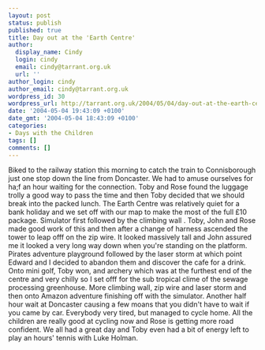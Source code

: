 ```yaml
---
layout: post
status: publish
published: true
title: Day out at the 'Earth Centre'
author:
  display_name: Cindy
  login: cindy
  email: cindy@tarrant.org.uk
  url: ''
author_login: cindy
author_email: cindy@tarrant.org.uk
wordpress_id: 30
wordpress_url: http://tarrant.org.uk/2004/05/04/day-out-at-the-earth-centre/
date: '2004-05-04 19:43:09 +0100'
date_gmt: '2004-05-04 18:43:09 +0100'
categories:
- Days with the Children
tags: []
comments: []
---
```

<p>Biked to the railway station this morning to catch the train to Connisborough just one stop down the line from Doncaster.  We had to amuse ourselves for ha;f an hour waiting for the connection. Toby and Rose found the luggage trolly a good way to pass the time and then Toby decided that we should break into the packed lunch.  The Earth Centre was relatively quiet for a bank holiday and we set off with our map to make the most of the full &pound;10 package.  Simulator first followed by the climbing wall . Toby, John and Rose made good work of this and then after a change of harness ascended the tower to leap offf on the zip wire.  It looked massively tall and John assured me it looked a very long way down when you're standing on the platform. Pirates adventure playground followed by the laser storm at which point Edward and I decided to abandon them and discover the cafe for a drink.  Onto mini golf, Toby won, and archery which was at the furthest end of the centre and very chilly so I set offf for the sub tropical clime of the sewage processing greenhouse.  More climbing wall, zip wire and laser storm and then onto Amazon adventure finishing off with the simulator.  Another half hour wait at Doncaster causing a few moans that you didn't have to wait if you came by car.  Everybody very tired, but managed to cycle home.  All the children are really good at cycling now and Rose is getting more road confident.  We all had a great day and Toby even had a bit of energy left to play an hours' tennis with Luke Holman.</p>
